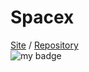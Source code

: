 # Spacex
[Site](https://antipov-vlad.github.io/spacex/dist/) / [Repository](https://github.com/antipov-vlad/spacex)<br>
![my badge](https://badgen.net/badge/Stage/successfully/green?icon=visualstudio)
